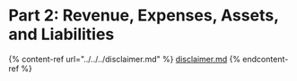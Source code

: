 # Part 2: Revenue, Expenses, Assets, and Liabilities

{% content-ref url="../../../disclaimer.md" %}
[disclaimer.md](../../../disclaimer.md)
{% endcontent-ref %}
